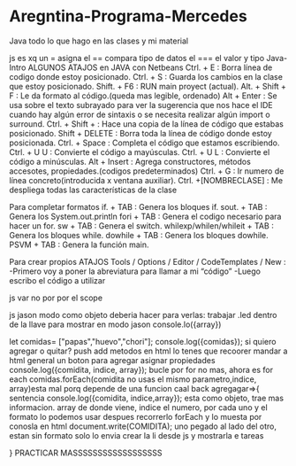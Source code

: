 # Aregntina-Programa-Mercedes
Java
todo lo que hago en las clases y mi material


js 
es xq un = asigna el == compara tipo de datos el === el valor y tipo
Java-Intro
ALGUNOS ATAJOS en JAVA con Netbeans
Ctrl. + E : Borra línea de codigo donde estoy posicionado.
Ctrl. + S : Guarda los cambios en la clase que estoy posicionado.
Shift. + F6 : RUN main proyect (actual).
Alt. + Shift + F : Le da formato al código.(queda mas legible, ordenado)
Alt + Enter : Se usa sobre el texto subrayado para ver la sugerencia que nos hace el IDE cuando hay
algún error de sintaxis o se necesita realizar algún import o surround.
Ctrl. + Shift + : Hace una copia de la línea de código que estabas posicionado.
Shift + DELETE : Borra toda la línea de código donde estoy posicionada.
Ctrl. + Space : Completa el código que estamos escribiendo.
Ctrl. + U U : Convierte el código a mayúsculas.
Ctrl. + U L : Convierte el código a minúsculas.
Alt + Insert : Agrega constructores, métodos accesotes, propiedades.(codigos predeterminados)
Ctrl. + G : Ir numero de línea concreto(introducida x ventana auxiliar).
Ctrl. +[NOMBRECLASE] : Me despliega todas las características de la clase

Para completar formatos
if. + TAB : Genera los bloques if.
sout. + TAB : Genera los System.out.println
fori + TAB : Genera el codigo necesario para hacer un for.
sw + TAB : Genera el switch.
whilexp/whilen/whileit + TAB : Genera los bloques while.
dowhile + TAB : Genera los bloques dowhile.
PSVM + TAB : Genera la función main.

Para crear propios ATAJOS
Tools / Options / Editor / CodeTemplates / New :
-Primero voy a poner la abreviatura para llamar a mi “código”
-Luego escribo el código a utilizar

js var no por por el scope

js jason modo como objeto
deberia hacer para verlas: 
trabajar .led dentro de la llave para mostrar en modo jason
console.lo({array})


let comidas= ["papas","huevo","chori"];
console.log({comidas});
si quiero agregar o quitar?
push add
metodos
en html lo tenes que recoorer mandar a html 
general un boton para agregar
asignar propiedades 
console.log({comidita, indice, array}); bucle por for no mas, ahora es for each
comidas.forEach(comidita no usas el mismo parametro,indice, array)esta mal porq depende de una funcion caal back
agregagar=>{
sentencia
console.log({comidita, indice,array});
esta como objeto, trae mas informacion. array de donde viene, indice el numero, por cada uno y el formato lo podemos usar despues 
recorrerlo forEach y lo muesta por conosla
en html document.write(COMIDITA); uno pegado al lado del otro, estan sin formato solo lo envia
crear la li desde js y mostrarla e tareas


}
PRACTICAR MASSSSSSSSSSSSSSSSSS
